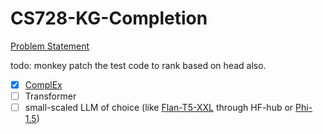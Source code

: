 # CS728-KG-Completion

[Problem Statement](https://docs.google.com/document/d/1_uSRcuwKq0E8Z_iJnN63Z2bKxqy6r7fRiwUOIHDjKhU/edit)

todo: monkey patch the test code to rank based on head also.

- [x] [ComplEx](https://github.com/ttrouill/complex)
- [ ] Transformer
- [ ] small-scaled LLM of choice (like [Flan-T5-XXL](https://huggingface.co/google/flan-t5-xxl) through HF-hub or [Phi-1.5](https://huggingface.co/microsoft/phi-1_5))
